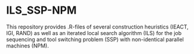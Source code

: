 # ILS_SSP-NPM
This repository provides .R-files of several construction heuristics (IEACT, IGI, RAND) 
as well as an iterated local search algorithm (ILS) for the job sequencing and tool switching problem (SSP) 
with non-identical parallel machines (NPM). 
